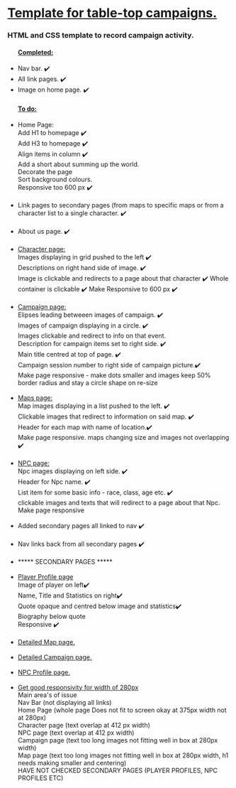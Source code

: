 <h1> <ins> Template for table-top campaigns. </ins> </h1>
<h3> HTML and CSS template to record campaign activity. </h3>

<ul>  
  <h4> <ins> Completed: </ins> </h4>
  <li> Nav bar. ✔️ </li>
  <li> All link pages. ✔️ </li>
  <li> Image on home page. ✔️ </li>
</ul>

<ul>
<h4> <ins> To do: </ins> </h4>
  <li> Home Page:<br> 
    Add H1 to homepage ✔️ <br>
    Add H3 to homepage ✔️ <br>
    Align items in column ✔️ <br>
    Add a short about summing up the world. <br>
    Decorate the page <br> 
    Sort background colours.<br>
    Responsive too 600 px ✔️ 
  </li> <br>
  
  <li> Link pages to secondary pages (from maps to specific maps or from a character list to a single character. ✔️ </li> <br>
 
  <li> About us page. ✔️</li>  <br>
 
  <li><ins> Character page: </ins><br>
    Images displaying in grid pushed to the left ✔️<br> 
    Descriptions on right hand side of image. ✔️ <br> 
    Image is clickable and redirects to a page about that character ✔️
    Whole container is clickable ✔️
    Make Responsive to 600 px ✔️</li> <br>
  
  <li> <ins>Campaign page: </ins> <br> 
    Elipses leading betweeen images of campaign. ✔️ <br> 
    Images of campaign displaying in a circle. ✔️ <br> 
    Images clickable and redirect to info on that event.  <br> 
    Description for campaign items set to right side. ✔️ <br>
    Main title centred at top of page. ✔️<br>
    Campaign session number to right side of campaign picture.✔️  <br>
    Make page responsive - make dots smaller and images keep 50% border radius and stay a circle shape on re-size</li> <br>
  
  <li><ins> Maps page: </ins> <br> 
    Map images displaying in a list pushed to the left. ✔️ <br> 
    Clickable images that redirect to information on said map. ✔️ <br> 
    Header for each map with name of location.✔️ <br>
    Make page responsive. maps changing size and images not overlapping ✔️
  </li>   <br>
  
  <li><ins>NPC page:</ins> <br> 
    Npc images displaying on left side. ✔️ <br> 
    Header for Npc name. ✔️ <br> 
    List item for some basic info - race, class, age etc. ✔️ <br>
    clickable images and texts that will redirect to a page about that Npc. <br>
    Make page responsive </li><br>
    
<li> Added secondary pages all linked to nav ✔️ </li> <br> 
  
<li> Nav links back from all secondary pages ✔️ </li> <br>
  
 <li> ***** SECONDARY PAGES ***** </li> <br> 
  
<li> <ins>Player Profile page</ins> <br>
  Image of player on left✔️ <br> 
      Name, Title and Statistics on right✔️ <br> 
      Quote opaque and centred below image and statistics✔️<br> 
      Biography below quote <br> 
      Responsive ✔️</li> <br> 
      
  <li> <ins>Detailed Map page.</ins> <br> </li> <br> 

  <li> <ins>Detailed Campaign page.</ins> <br> </li> <br> 

  <li> <ins>NPC Profile page.</ins> <br> </li> <br> 

  <li> <ins> Get good responsivity for width of 280px </ins> <br>
  Main area's of issue <br>
    Nav Bar (not displaying all links) <br>
    Home Page (whole page Does not fit to screen okay at 375px width not at 280px) <br>
    Character page (text overlap at 412 px width) <br>
    NPC page (text overlap at 412 px width) <br>
    Campaign page (text too long images not fitting well in box at 280px width) <br>
    Map page (text too long images not fitting well in box at 280px width, h1 needs making smaller and centering) <br>
    HAVE NOT CHECKED SECONDARY PAGES (PLAYER PROFILES, NPC PROFILES ETC)
    
   
    
  </li>
</ul>
